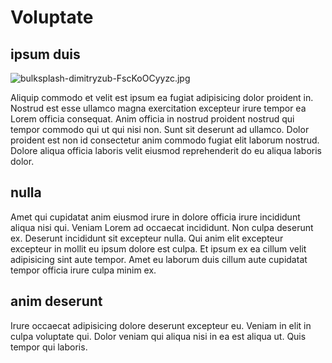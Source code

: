 # Voluptate

## ipsum duis

<img class="bordered" src="/_merged_assets/_static/images/bulksplash-dimitryzub-FscKoOCyyzc.jpg" alt="bulksplash-dimitryzub-FscKoOCyyzc.jpg" />

Aliquip commodo et velit est ipsum ea fugiat adipisicing dolor proident in. Nostrud est esse ullamco magna exercitation excepteur irure tempor ea Lorem officia consequat. Anim officia in nostrud proident nostrud qui tempor commodo qui ut qui nisi non. Sunt sit deserunt ad ullamco. Dolor proident est non id consectetur anim commodo fugiat elit laborum nostrud. Dolore aliqua officia laboris velit eiusmod reprehenderit do eu aliqua laboris dolor.

## nulla

Amet qui cupidatat anim eiusmod irure in dolore officia irure incididunt aliqua nisi qui. Veniam Lorem ad occaecat incididunt. Non culpa deserunt ex. Deserunt incididunt sit excepteur nulla. Qui anim elit excepteur excepteur in mollit eu ipsum dolore est culpa. Et ipsum ex ea cillum velit adipisicing sint aute tempor. Amet eu laborum duis cillum aute cupidatat tempor officia irure culpa minim ex.

## anim deserunt

Irure occaecat adipisicing dolore deserunt excepteur eu. Veniam in elit in culpa voluptate qui. Dolor veniam qui aliqua nisi in ea est aliqua ut. Quis tempor qui laboris.